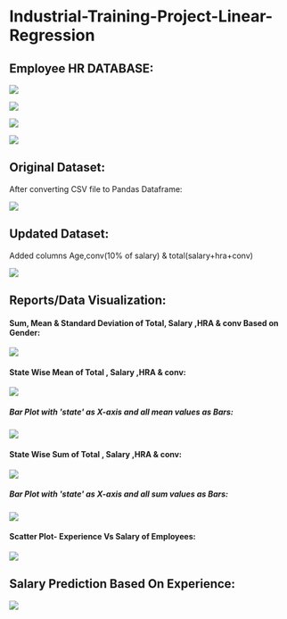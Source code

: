 # Industrial-Training-Project-Linear-Regression

## Employee HR DATABASE:

![](https://user-images.githubusercontent.com/42354197/75095639-fc1a0e00-55bc-11ea-8f6e-8a984b05b100.png)

![](https://user-images.githubusercontent.com/42354197/75104186-d546f080-562b-11ea-9d14-4f64be281841.png)

![](https://user-images.githubusercontent.com/42354197/75105007-edbc0880-5635-11ea-8acc-f23c9ba8d1c5.png)

![](https://user-images.githubusercontent.com/42354197/75104215-66b66280-562c-11ea-9835-844a7e6f5473.png)

## Original Dataset:

After converting CSV file to Pandas Dataframe:

![](https://user-images.githubusercontent.com/42354197/75104270-2c999080-562d-11ea-83ea-4a409fed1614.png)

## Updated Dataset:

Added columns Age,conv(10% of salary) & total(salary+hra+conv)

![](https://user-images.githubusercontent.com/42354197/75104327-f577af00-562d-11ea-8a26-75b1af3c5044.png)

## Reports/Data Visualization:

#### Sum, Mean & Standard Deviation of Total, Salary ,HRA & conv Based on Gender:

![](https://user-images.githubusercontent.com/42354197/75104488-88651900-562f-11ea-806a-4954dab86c0f.png)

#### State Wise Mean of Total , Salary ,HRA & conv:

![](https://user-images.githubusercontent.com/42354197/75104582-2c9b8f80-5631-11ea-9717-31ec8db232c7.png)

##### Bar Plot with 'state' as X-axis and all mean values as Bars:

![](https://user-images.githubusercontent.com/42354197/75104584-38875180-5631-11ea-9488-79136f1b8d5e.png)

#### State Wise Sum of Total , Salary ,HRA & conv:

![](https://user-images.githubusercontent.com/42354197/75104592-52c12f80-5631-11ea-8b67-f7deadcdc40c.png)

##### Bar Plot with 'state' as X-axis and all sum values as Bars:

![](https://user-images.githubusercontent.com/42354197/75227008-686e5a80-57d3-11ea-8a9f-f2dbe3b5b73d.png)

#### Scatter Plot- Experience Vs Salary of Employees:

![](https://user-images.githubusercontent.com/42354197/75104691-21952f00-5632-11ea-90a9-f1abe68a5374.png)

## Salary Prediction Based On Experience:

![](https://user-images.githubusercontent.com/42354197/75104742-aaac6600-5632-11ea-8cfd-2173842a629b.png)


